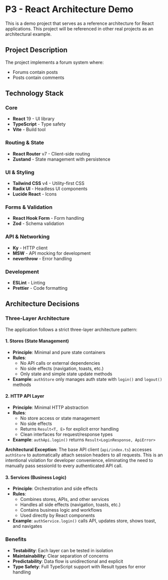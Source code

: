 # P3 - React Architecture Demo

This is a demo project that serves as a reference architecture for React applications. This project will be referenced in other real projects as an architectural example.

## Project Description

The project implements a forum system where:

- Forums contain posts
- Posts contain comments

## Technology Stack

### Core

- **React** 19 - UI library
- **TypeScript** - Type safety
- **Vite** - Build tool

### Routing & State

- **React Router** v7 - Client-side routing
- **Zustand** - State management with persistence

### UI & Styling

- **Tailwind CSS** v4 - Utility-first CSS
- **Radix UI** - Headless UI components
- **Lucide React** - Icons

### Forms & Validation

- **React Hook Form** - Form handling
- **Zod** - Schema validation

### API & Networking

- **Ky** - HTTP client
- **MSW** - API mocking for development
- **neverthrow** - Error handling

### Development

- **ESLint** - Linting
- **Prettier** - Code formatting

## Architecture Decisions

### Three-Layer Architecture

The application follows a strict three-layer architecture pattern:

#### 1. Stores (State Management)

- **Principle**: Minimal and pure state containers
- **Rules**:
  - No API calls or external dependencies
  - No side effects (navigation, toasts, etc.)
  - Only state and simple state update methods
- **Example**: `authStore` only manages auth state with `login()` and `logout()` methods

#### 2. HTTP API Layer

- **Principle**: Minimal HTTP abstraction
- **Rules**:
  - No store access or state management
  - No side effects
  - Returns `Result<T, E>` for explicit error handling
  - Clean interfaces for request/response types
- **Example**: `authApi.login()` returns `Result<LoginResponse, ApiError>`

**Architectural Exception**: The base API client (`api/index.ts`) accesses `authStore` to automatically attach session headers to all requests. This is an intentional violation for developer convenience, eliminating the need to manually pass sessionId to every authenticated API call.

#### 3. Services (Business Logic)

- **Principle**: Orchestration and side effects
- **Rules**:
  - Combines stores, APIs, and other services
  - Handles all side effects (navigation, toasts, etc.)
  - Contains business logic and workflows
  - Used directly by React components
- **Example**: `authService.login()` calls API, updates store, shows toast, and navigates

### Benefits

- **Testability**: Each layer can be tested in isolation
- **Maintainability**: Clear separation of concerns
- **Predictability**: Data flow is unidirectional and explicit
- **Type Safety**: Full TypeScript support with Result types for error handling
